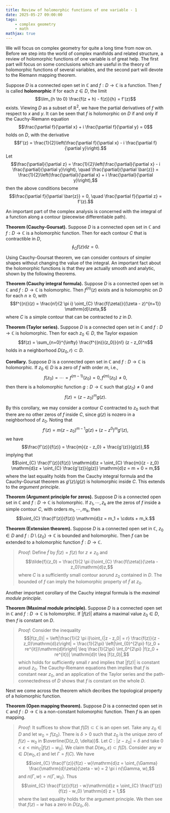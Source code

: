 ```yaml
---
title: Review of holomorphic functions of one variable - 1
date: 2025-05-27 09:00:00
tags: 
    - complex geometry
    - math
mathjax: true
---
```


We will focus on complex geometry for quite a long time from now on. Before we step into the world of complex manifolds and related structure, a review of holomorphic functions of one variable is of great help. The first part will focus on some conclusions which are useful in the theory of holomorphic functions of several variables, and the second part will devote to the Riemann mapping theorem.

Suppose $D$ is a connected open set in $\mathbb{C}$ and $f : D \to \mathbb{C}$ is a function. Then $f$ is called **holomorphic** if for each $z \in D$, the limit $$\lim_{h \to 0} \frac{f(z + h) - f(z)}{h} = f'(z)$$ exists. Viewing $D$ as a subset of $\mathbb{R}^2$, we have the partial derivatives of $f$ with respect to $x$ and $y$. It can be seen that $f$ is holomorphic on $D$ if and only if the Cauchy-Riemann equation $$\frac{\partial f}{\partial x} + i \frac{\partial f}{\partial y} = 0$$ holds on $D$, with the derivative $$f'(z) = \frac{1}{2}\left(\frac{\partial f}{\partial x} - i \frac{\partial f}{\partial y}\right).$$ Let $$\frac{\partial}{\partial z} = \frac{1}{2}\left(\frac{\partial}{\partial x} - i \frac{\partial}{\partial y}\right), \quad \frac{\partial}{\partial \bar{z}} = \frac{1}{2}\left(\frac{\partial}{\partial x} + i \frac{\partial}{\partial y}\right),$$ then the above conditions become $$\frac{\partial f}{\partial \bar{z}} = 0, \quad \frac{\partial f}{\partial z} = f'(z).$$

An important part of the complex analysis is concerned with the integral of a function along a contour (piecewise differentiable path). 

**Theorem (Cauchy-Goursat).** Suppose $D$ is a connected open set in $\mathbb{C}$ and $f : D \to \mathbb{C}$ is a holomorphic function. Then for each contour $C$ that is contractible in $D$, $$\oint_{C} f(z) \mathrm{d}z = 0.$$

Using Cauchy-Goursat theorem, we can consider contours of simpler shapes without changing the value of the integral. An important fact about the holomorphic functions is that they are actually smooth and analytic, shown by the following theorems.

**Theorem (Cauchy integral formula).** Suppose $D$ is a connected open set in $\mathbb{C}$ and $f : D \to \mathbb{C}$ is holomorphic. Then $f^{(n)}(z)$ exists and is holomorphic on $D$ for each $n \geq 0$, with $$f^{(n)}(z) = \frac{n!}{2 \pi i} \oint_{C} \frac{f(\zeta)}{(\zeta - z)^{n+1}} \mathrm{d}\zeta,$$ where $C$ is a simple contour that can be contracted to $z$ in $D$. 

**Theorem (Taylor series).** Suppose $D$ is a connected open set in $\mathbb{C}$ and $f : D \to \mathbb{C}$ is holomorphic. Then for each $z_0 \in D$, the Taylor expasion $$f(z) = \sum_{n=0}^{\infty} \frac{f^{(n)}(z_0)}{n!} (z - z_0)^n$$ holds in a neighborhood $D(z_0, r) \subset D$. 

**Corollary.** Suppose $D$ is a connected open set in $\mathbb{C}$ and $f : D \to \mathbb{C}$ is holomorphic. If $z_0 \in D$ is a zero of $f$ with order $m$, i.e., $$ f(z_0) = \cdots = f^{(m-1)}(z_0) = 0, f^{(m)}(z_0) \neq 0,$$ then there is a holomorphic function $g : D \to \mathbb{C}$ such that $g(z_0) \neq 0$ and $$f(z) = (z - z_0)^m g(z).$$

By this corollary, we may consider a contour $C$ contracted to $z_0$ such that there are no other zeros of $f$ inside $C$, since $g(z)$ is nozero in a neighborhood of $z_0$. Noting that $$f'(z) = m (z - z_0)^{m-1} g(z) + (z - z^0)^m g'(z),$$ we have $$\frac{f'(z)}{f(z)} = \frac{m}{z - z_0} + \frac{g'(z)}{g(z)},$$ implying that $$\oint_{C} \frac{f'(z)}{f(z)} \mathrm{d}z = \oint_{C} \frac{m}{z - z_0} \mathrm{d}z + \oint_{C} \frac{g'(z)}{g(z)} \mathrm{d}z = m + 0 = m,$$ where the last equality holds from the Cauchy integral formula and the Cauchy-Goursat theorem as $g'(z)/g(z)$ is holomorphic inside $C$. This extends to the *argument principle*. 

**Theorem (Argument principle for zeros).** Suppose $D$ is a connected open set in $\mathbb{C}$ and $f : D \to \mathbb{C}$ is holomorphic. If $z_1, \cdots, z_k$ are the zeros of $f$ inside a simple contour $C$, with orders $m_1, \cdots, m_k$, then $$\oint_{C} \frac{f'(z)}{f(z)} \mathrm{d}z = m_1 + \cdots + m_k.$$

**Theorem (Extension theorem).** Suppose $D$ is a connected open set in $\mathbb{C}$, $z_0 \in D$ and $f : D \setminus \{z_0\} \to \mathbb{C}$ is bounded and holomorphic. Then $f$ can be extended to a holomorphic function $\tilde{f} : D \to \mathbb{C}$. 

> *Proof:* Define $\tilde{f}$ by $\tilde{f}(z)  = f(z)$ for $z \neq z_0$ and $$\tilde{f}(z_0) = \frac{1}{2 \pi i}\oint_{C} \frac{f(\zeta)}{\zeta - z_0}\mathrm{d}z,$$ where $C$ is a sufficiently small contour aorund $z_0$ contained in $D$. The bounded of $f$ can imply the holomorphic property of $\tilde{f}$ at $z_0$. 

Another important corollary of the Cauchy integral formula is the *maximal module principle*.

**Theorem (Maximal module principle).** Suppose $D$ is a connected open set in $\mathbb{C}$ and $f : D \to \mathbb{C}$ is holomorphic. If $|f(z)|$ attains a maximal value $z_0 \in D$, then $f$ is constant on $D$. 

> *Proof:* Consider the inequality $$|f(z_0)| = \left|\frac{1}{2 \pi i}\oint_{|z - z_0| = r} \frac{f(z)}{z - z_0}\mathrm{d}z\right| = \frac{1}{2\pi} \left|\int_{0}^{2\pi} f(z_0 + re^{it})\mathrm{d}t\right| \leq \frac{1}{2\pi} \int_0^{2\pi} |f(z_0 + re^{it})| \mathrm{d}t \leq |f(z_0)|,$$ which holds for sufficiently small $r$ and implies that $|f(z)|$ is constant aroud $z_0$. The Cauchy-Riemann equations then implies that $f$ is constant near $z_0$, and an application of the Taylor series and the path-connectedness of $D$ shows that $f$ is constant on the whole $D$. 

Next we come across the theorem which decribes the topological property of a holomorphic function.

**Theorem (Open mapping theorem).** Suppose $D$ is a connected open set in $\mathbb{C}$ and $f : D \to \mathbb{C}$ is a non-constant holomorphic function. Then $f$ is an open mapping.

> *Proof:* It suffices to show that $f(D) \subset \mathbb{C}$ is an open set. Take any $z_0 \in D$ and let $w_0 = f(z_0)$. There is $\delta > 0$ such that $z_0$ is the unique zero of $f(z) - w_0$ in $\overline{D(z_0, \delta)}$. Let $C : |z - z_0| = \delta$ and take $0 < \varepsilon < \min_{C} |f(z) - w_0|$. We claim that $D(w_0, \varepsilon) \subset f(D)$. Consider any $w \in D(w_0, \varepsilon)$ and let $\Gamma = f(C)$. We have $$\oint_{C} \frac{f'(z)}{f(z) - w}\mathrm{d}z = \oint_{\Gamma} \frac{\mathrm{d}\zeta}{\zeta - w} = 2 \pi i n(\Gamma, w),$$ and $n(\Gamma, w) = n(\Gamma, w_0)$. Thus $$\oint_{C} \frac{f'(z)}{f(z) - w}\mathrm{d}z = \oint_{C} \frac{f'(z)}{f(z) - w_0} \mathrm{d} z = 1,$$ where the last equality holds for the argument principle. We then see that $f(z) - w$ has a zero in $D(z_0, \delta)$. 